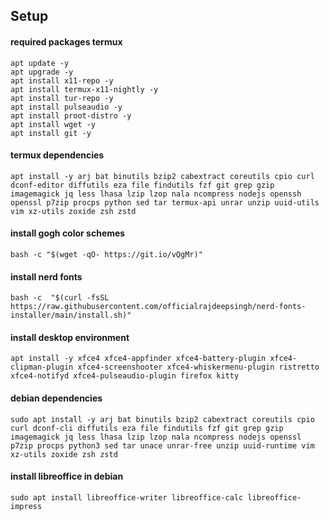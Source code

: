 ## Setup

#### required packages termux

```
apt update -y
apt upgrade -y
apt install x11-repo -y
apt install termux-x11-nightly -y
apt install tur-repo -y
apt install pulseaudio -y
apt install proot-distro -y
apt install wget -y
apt install git -y

```

#### termux dependencies

```
apt install -y arj bat binutils bzip2 cabextract coreutils cpio curl dconf-editor diffutils eza file findutils fzf git grep gzip imagemagick jq less lhasa lzip lzop nala ncompress nodejs openssh openssl p7zip procps python sed tar termux-api unrar unzip uuid-utils vim xz-utils zoxide zsh zstd

```

#### install gogh color schemes

```
bash -c "$(wget -qO- https://git.io/vQgMr)"

```

#### install nerd fonts

```
bash -c  "$(curl -fsSL https://raw.githubusercontent.com/officialrajdeepsingh/nerd-fonts-installer/main/install.sh)"

```

#### install desktop environment

```
apt install -y xfce4 xfce4-appfinder xfce4-battery-plugin xfce4-clipman-plugin xfce4-screenshooter xfce4-whiskermenu-plugin ristretto xfce4-notifyd xfce4-pulseaudio-plugin firefox kitty

```


#### debian dependencies

```
sudo apt install -y arj bat binutils bzip2 cabextract coreutils cpio curl dconf-cli diffutils eza file findutils fzf git grep gzip imagemagick jq less lhasa lzip lzop nala ncompress nodejs openssl p7zip procps python3 sed tar unace unrar-free unzip uuid-runtime vim xz-utils zoxide zsh zstd

```
#### install libreoffice in debian

```
sudo apt install libreoffice-writer libreoffice-calc libreoffice-impress

```